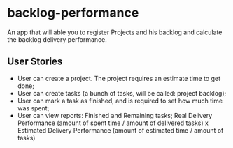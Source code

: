 # backlog-performance
An app that will able you to register Projects and his backlog and calculate the backlog delivery performance.

## User Stories
- User can create a project. The project requires an estimate time to get done;
- User can create tasks (a bunch of tasks, will be called: project backlog);
- User can mark a task as finished, and is required to set how much time was spent;
- User can view reports: Finished and Remaining tasks; Real Delivery Performance (amount of spent time / amount of delivered tasks) x Estimated Delivery Performance (amount of estimated time / amount of tasks)
